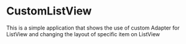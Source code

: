 # CustomListView
This is a simple application that shows the use of custom Adapter for ListView and changing the layout of specific item on ListView
